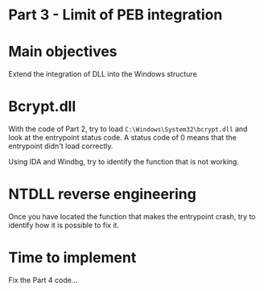 # Part 3 - Limit of PEB integration

# Main objectives
Extend the integration of DLL into the Windows structure

# Bcrypt.dll
With the code of Part 2, try to load `C:\Windows\System32\bcrypt.dll` and look at the entrypoint status code.
A status code of 0 means that the entrypoint didn't load correctly. 

Using IDA and Windbg, try to identify the function that is not working.

# NTDLL reverse engineering
Once you have located the function that makes the entrypoint crash, try to identify how it is possible to fix it.

# Time to implement
Fix the Part 4 code...